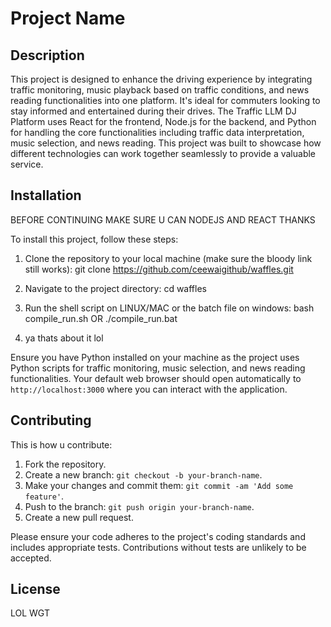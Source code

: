 # Project Name

## Description

This project is designed to enhance the driving experience by integrating traffic monitoring, music playback based on traffic conditions, and news reading functionalities into one platform. It's ideal for commuters looking to stay informed and entertained during their drives. The Traffic LLM DJ Platform uses React for the frontend, Node.js for the backend, and Python for handling the core functionalities including traffic data interpretation, music selection, and news reading. This project was built to showcase how different technologies can work together seamlessly to provide a valuable service.

## Installation

BEFORE CONTINUING MAKE SURE U CAN NODEJS AND REACT THANKS

To install this project, follow these steps:

1. Clone the repository to your local machine (make sure the bloody link still works):
git clone https://github.com/ceewaigithub/waffles.git

2. Navigate to the project directory:
cd waffles

3. Run the shell script on LINUX/MAC or the batch file on windows:
bash compile_run.sh
OR
./compile_run.bat

4. ya thats about it lol

Ensure you have Python installed on your machine as the project uses Python scripts for traffic monitoring, music selection, and news reading functionalities.
Your default web browser should open automatically to `http://localhost:3000` where you can interact with the application.

## Contributing

This is how u contribute:

1. Fork the repository.
2. Create a new branch: `git checkout -b your-branch-name`.
3. Make your changes and commit them: `git commit -am 'Add some feature'`.
4. Push to the branch: `git push origin your-branch-name`.
5. Create a new pull request.

Please ensure your code adheres to the project's coding standards and includes appropriate tests. Contributions without tests are unlikely to be accepted.

## License

LOL WGT
